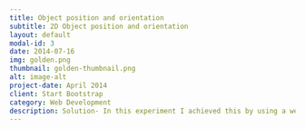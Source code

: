 ```yaml
---
title: Object position and orientation
subtitle: 2D Object position and orientation
layout: default
modal-id: 3
date: 2014-07-16
img: golden.png
thumbnail: golden-thumbnail.png
alt: image-alt
project-date: April 2014
client: Start Bootstrap
category: Web Development
description: Solution- In this experiment I achieved this by using a webcam and LabVIEW software. The object can be located with the help of three co-ordinates i.e. by measuring distance in X, Y and Z direction. In our case I assumed the camera to be at the fixed distance from the object plane which means my distance in Z direction of rotation i.e. along Z direction.
---
```

